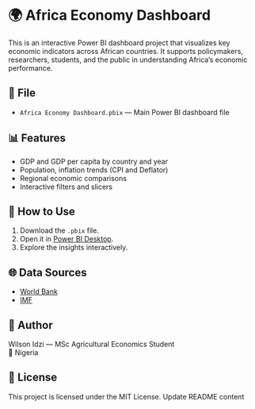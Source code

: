 # 🌍 Africa Economy Dashboard

This is an interactive Power BI dashboard project that visualizes key economic indicators across African countries. It supports policymakers, researchers, students, and the public in understanding Africa’s economic performance.

## 📁 File
- `Africa Economy Dashboard.pbix` — Main Power BI dashboard file

## 📊 Features
- GDP and GDP per capita by country and year
- Population, inflation trends (CPI and Deflator)
- Regional economic comparisons
- Interactive filters and slicers

## 🚀 How to Use
1. Download the `.pbix` file.
2. Open it in [Power BI Desktop](https://powerbi.microsoft.com/en-us/desktop/).
3. Explore the insights interactively.

## 🌐 Data Sources
- [World Bank](https://data.worldbank.org)
- [IMF](https://www.imf.org/en/Data)

## 👤 Author
Wilson Idzi — MSc Agricultural Economics Student  
📍 Nigeria

## 📜 License
This project is licensed under the MIT License.
Update README content
